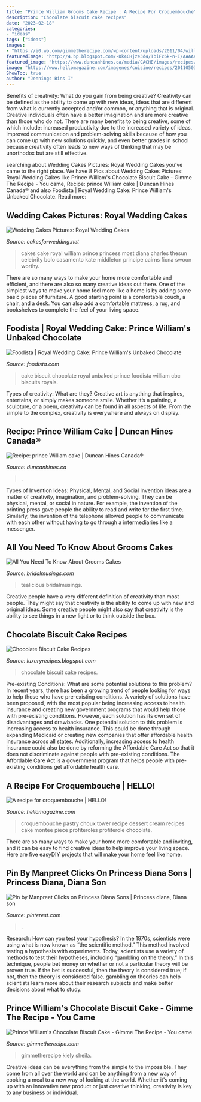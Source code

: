 ```yaml
---
title: "Prince William Grooms Cake Recipe : A Recipe For Croquembouche"
description: "Chocolate biscuit cake recipes"
date: "2023-02-18"
categories:
- "ideas"
tags: ["ideas"]
images:
- "https://i0.wp.com/gimmetherecipe.com/wp-content/uploads/2011/04/william__catherine_chocolate_biscuit_cake_01_opt.jpg?fit=400%2C602&amp;ssl=1"
featuredImage: "http://4.bp.blogspot.com/-Dk4CHjze3d4/TbiFc6k-n-I/AAAAAAAACwU/WM6zphNCv7I/w1200-h630-p-k-no-nu/Chocolate-Biscuit-Cake-Recipe.jpg"
featured_image: "https://www.duncanhines.ca/media/CACHE/images/recipes/610/prince-william-cake/60fe2bd444d60966d7b71551f86524cd.jpg"
image: "https://www.hellomagazine.com/imagenes/cuisine/recipes/201105035335/pastry/choux/dessert/0-18-955/croq_-a.jpg"
ShowToc: true
author: "Jennings Bins I"
---
```



Benefits of creativity: What do you gain from being creative?
Creativity can be defined as the ability to come up with new ideas, ideas that are different from what is currently accepted and/or common, or anything that is original. Creative individuals often have a better imagination and are more creative than those who do not. There are many benefits to being creative, some of which include: increased productivity due to the increased variety of ideas, improved communication and problem-solving skills because of how you can come up with new solutions quickly, and even better grades in school because creativity often leads to new ways of thinking that may be unorthodox but are still effective.

	

		
searching about Wedding Cakes Pictures: Royal Wedding Cakes you've came to the right place. We have 8 Pics about Wedding Cakes Pictures: Royal Wedding Cakes like Prince William&#039;s Chocolate Biscuit Cake - Gimme The Recipe - You came, Recipe: prince William cake | Duncan Hines Canada® and also Foodista | Royal Wedding Cake: Prince William&#039;s Unbaked Chocolate. Read more:
		
    
## Wedding Cakes Pictures: Royal Wedding Cakes

<img loading=lazy src="http://2.bp.blogspot.com/-UFn7H95eT98/T4O6qb0wizI/AAAAAAAAGcA/XDD3J05uYbs/s1600/royal-wedding-cake-2.jpg" onerror="this.onerror=null;this.src='https://tse4.mm.bing.net/th?id=OIP.gAAoDUAmd5q5TiCZxdFf_AHaFG&amp;pid=15.1';" alt="Wedding Cakes Pictures: Royal Wedding Cakes">

_Source: cakesforwedding.net_

>cakes cake royal william prince princess most diana charles thesun celebrity bolo casamento kate middleton principe cairns fiona swoon worthy. 

	

There are so many ways to make your home more comfortable and efficient, and there are also so many creative ideas out there. One of the simplest ways to make your home feel more like a home is by adding some basic pieces of furniture. A good starting point is a comfortable couch, a chair, and a desk. You can also add a comfortable mattress, a rug, and bookshelves to complete the feel of your living space.

    
## Foodista | Royal Wedding Cake: Prince William&#039;s Unbaked Chocolate

<img loading=lazy src="http://cf.foodista.com/content/fp/zkqrx5j6d2efcunz.jpg" onerror="this.onerror=null;this.src='https://tse4.mm.bing.net/th?id=OIP.JbqQgRYHZ2jbBnBMTfPWAQHaD7&amp;pid=15.1';" alt="Foodista | Royal Wedding Cake: Prince William&#039;s Unbaked Chocolate">

_Source: foodista.com_

>cake biscuit chocolate royal unbaked prince foodista william cbc biscuits royals. 

	

Types of creativity: What are they?
Creative art is anything that inspires, entertains, or simply makes someone smile. Whether it’s a painting, a sculpture, or a poem, creativity can be found in all aspects of life. From the simple to the complex, creativity is everywhere and always on display.

    
## Recipe: Prince William Cake | Duncan Hines Canada®

<img loading=lazy src="https://www.duncanhines.ca/media/CACHE/images/recipes/610/prince-william-cake/60fe2bd444d60966d7b71551f86524cd.jpg" onerror="this.onerror=null;this.src='https://tse4.mm.bing.net/th?id=OIP.qNQS_ToB_VsKg0IsftpkOgHaFm&amp;pid=15.1';" alt="Recipe: prince William cake | Duncan Hines Canada®">

_Source: duncanhines.ca_

>. 

	

Types of Invention Ideas: Physical, Mental, and Social
Invention ideas are a matter of creativity, imagination, and problem-solving. They can be physical, mental, or social in nature. For example, the invention of the printing press gave people the ability to read and write for the first time. Similarly, the invention of the telephone allowed people to communicate with each other without having to go through a intermediaries like a messenger.

    
## All You Need To Know About Grooms Cakes

<img loading=lazy src="https://i2.wp.com/bridalmusings.com/wp-content/uploads/2015/03/Grooms-Cake-Ideas-for-your-Wedding-Bridal-Musings-Wedding-Blog-20.jpg?resize=630%2C945" onerror="this.onerror=null;this.src='https://tse2.mm.bing.net/th?id=OIP.Tb2N6Es5QwWEanfvwCEniAHaLH&amp;pid=15.1';" alt="All You Need To Know About Grooms Cakes">

_Source: bridalmusings.com_

>tealicious bridalmusings. 

	

Creative people have a very different definition of creativity than most people. They might say that creativity is the ability to come up with new and original ideas. Some creative people might also say that creativity is the ability to see things in a new light or to think outside the box.

    
## Chocolate Biscuit Cake Recipes

<img loading=lazy src="http://4.bp.blogspot.com/-Dk4CHjze3d4/TbiFc6k-n-I/AAAAAAAACwU/WM6zphNCv7I/w1200-h630-p-k-no-nu/Chocolate-Biscuit-Cake-Recipe.jpg" onerror="this.onerror=null;this.src='https://tse3.mm.bing.net/th?id=OIP.evBP2J75jZ3qtkryai1rHgAAAA&amp;pid=15.1';" alt="Chocolate Biscuit Cake Recipes">

_Source: luxuryrecipes.blogspot.com_

>chocolate biscuit cake recipes. 

	

Pre-existing Conditions: What are some potential solutions to this problem?
In recent years, there has been a growing trend of people looking for ways to help those who have pre-existing conditions. A variety of solutions have been proposed, with the most popular being increasing access to health insurance and creating new government programs that would help those with pre-existing conditions. However, each solution has its own set of disadvantages and drawbacks. One potential solution to this problem is increasing access to health insurance. This could be done through expanding Medicaid or creating new companies that offer affordable health insurance across all states. Additionally, increasing access to health insurance could also be done by reforming the Affordable Care Act so that it does not discriminate against people with pre-existing conditions. The Affordable Care Act is a government program that helps people with pre-existing conditions get affordable health care.

    
## A Recipe For Croquembouche | HELLO!

<img loading=lazy src="https://www.hellomagazine.com/imagenes/cuisine/recipes/201105035335/pastry/choux/dessert/0-18-955/croq_-a.jpg" onerror="this.onerror=null;this.src='https://tse3.mm.bing.net/th?id=OIP.BPBS1VtsB0FKSU1e8z1bnQHaKW&amp;pid=15.1';" alt="A recipe for croquembouche | HELLO!">

_Source: hellomagazine.com_

>croquembouche pastry choux tower recipe dessert cream recipes cake montee piece profiteroles profiterole chocolate. 

	

There are so many ways to make your home more comfortable and inviting, and it can be easy to find creative ideas to help improve your living space. Here are five easyDIY projects that will make your home feel like home.

    
## Pin By Manpreet Clicks On Princess Diana Sons | Princess Diana, Diana Son

<img loading=lazy src="https://i.pinimg.com/originals/7e/4a/fd/7e4afd4ecf85d96499e5445362ae8e57.jpg" onerror="this.onerror=null;this.src='https://tse1.mm.bing.net/th?id=OIP.7wbJ6LHYTA8_3Wpju1_RRQHaJR&amp;pid=15.1';" alt="Pin by Manpreet Clicks on Princess Diana Sons | Princess diana, Diana son">

_Source: pinterest.com_

>. 

	

Research: How can you test your hypothesis?
In the 1970s, scientists were using what is now known as “the scientific method.” This method involved testing a hypothesis with experiments. Today, scientists use a variety of methods to test their hypotheses, including “gambling on the theory.” In this technique, people bet money on whether or not a particular theory will be proven true. If the bet is successful, then the theory is considered true; if not, then the theory is considered false. gambling on theories can help scientists learn more about their research subjects and make better decisions about what to study.

    
## Prince William&#039;s Chocolate Biscuit Cake - Gimme The Recipe - You Came

<img loading=lazy src="https://i0.wp.com/gimmetherecipe.com/wp-content/uploads/2011/04/william__catherine_chocolate_biscuit_cake_01_opt.jpg?fit=400%2C602&amp;ssl=1" onerror="this.onerror=null;this.src='https://tse1.mm.bing.net/th?id=OIP.smLjXrBg85zYtkm7GMIueAAAAA&amp;pid=15.1';" alt="Prince William&#039;s Chocolate Biscuit Cake - Gimme The Recipe - You came">

_Source: gimmetherecipe.com_

>gimmetherecipe kiely sheila. 

	

Creative ideas can be everything from the simple to the impossible. They come from all over the world and can be anything from a new way of cooking a meal to a new way of looking at the world. Whether it's coming up with an innovative new product or just creative thinking, creativity is key to any business or individual.

